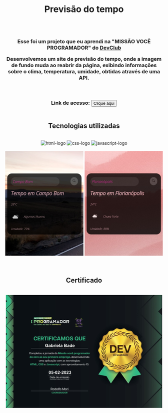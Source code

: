 <div align="center">

<H1>Previsão do tempo</h1>
<br>
<br>
<h3>Esse foi um projeto que eu aprendi na "MISSÃO VOCÊ PROGRAMADOR" do <a href="https://rodolfomori.com.br/devclub">DevClub</a>
<p>Desenvolvemos um site de previsão do tempo, onde a imagem de fundo muda ao reabrir da página, exibindo informações sobre o clima, temperatura, umidade, obtidas através de uma API.</p>
<br>
<h3>Link de acesso: <button href="https://lnkd.in/d95jQQH2">Clique aqui</button>
<br>
<br>
<h2> Tecnologias utilizadas</h2>
<br>
 <img src="https://img.shields.io/badge/HTML5-E34F26?style=for-the-badge&logo=html5&logoColor=white" alt="html-logo"/>
 <img src="https://img.shields.io/badge/CSS3-1572B6?style=for-the-badge&logo=css3&logoColor=white" alt="css-logo"/>
 <img src="https://img.shields.io/badge/JavaScript-F7DF1E?style=for-the-badge&logo=javascript&logoColor=black" alt="javascript-logo">
<br>
<br>
<img src="https://github.com/gabrielabade/previsao_do_tempo/blob/main/img/clima-campo-bom.jpg?raw=true" alt="clima-campo-bom" width="250px"/>
<img src="https://github.com/gabrielabade/previsao_do_tempo/blob/main/img/clima-florianopolis.jpg?raw=true" alt="clima-floripa" width="250px"/>
<br>
<br>
<br>
<H2>Certificado</h2>
<br>
<img src="https://github.com/gabrielabade/previsao_do_tempo/blob/main/img/certificado-missao-voce-programador.jpg?raw=true" alt="certificado" width="500px"/>

</div>